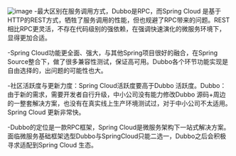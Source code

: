 ![image](https://user-images.githubusercontent.com/80054116/142963619-a13df5a3-3f29-4794-9723-13f2a26b15c2.png)
-最大区别在服务调用方式，Dubbo是RPC，而Spring Cloud 是基于HTTP的REST方式，牺牲了服务调用的性能，但也规避了RPC带来的问题。REST相比RPC更灵活，不存在代码级别的强依赖，在强调快速演化的微服务环境下，显得更加合适。

-Spring Cloud功能更全面、强大，与其他Spring项目很好的融合，在Spring Source整合下，做了很多兼容性测试，保证高可用。Dubbo各个环节功能实现是自由选择的，出问题的可能性也大。

-社区活跃度与更新力度：Spring Cloud活跃度要高于Dubbo 活跃度。Dubbo：由于新的需求，需要开发者自行升级，中小公司没有能力修改Dubbo 源码+周边的一整套解决方案，也没有在真实线上生产环境测试过，对于中小公司不太适用。Spring Cloud 更新非常快。

-Dubbo的定位是一款RPC框架，Spring Cloud是微服务架构下一站式解决方案。面临微服务基础框架选型Dubbo与SpringCloud只能二选一，Dubbo之后会积极寻求适配到Spring Cloud 生态。
